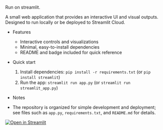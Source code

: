 Run on streamlit.

A small web application that provides an interactive UI and visual outputs. Designed to run locally or be deployed to Streamlit Cloud.

- Features
    - Interactive controls and visualizations
    - Minimal, easy-to-install dependencies
    - README and badge included for quick reference

- Quick start
    1. Install dependencies: `pip install -r requirements.txt` (or `pip install streamlit`)
    2. Run the app: `streamlit run app.py` (or `streamlit run streamlit_app.py`)

- Notes
- The repository is organized for simple development and deployment; see files such as `app.py`, `requirements.txt`, and `README.md` for details.

[![Open in Streamlit](https://static.streamlit.io/badges/streamlit_badge_black_white.svg)](https://medium.streamlit.app/)
